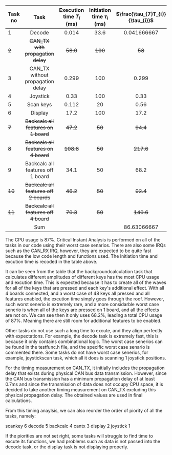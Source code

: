 |Task no|Task|Execution time $T_{i}$ (ms)|Initiation time $\tau_{i}$ (ms)|$\frac{\tau_{7}T_{i}}{\tau_{i}}$|$\frac{T_{i}}{\tau_{i}}$|
| -------- | :--------: | :-------: | :--------: | :--------: | :--------: |
|1|Decode|0.014|33.6|0.041666667|0.04%|
|~~2~~|~~CAN_TX with propagation delay~~|~~58.0~~|~~100~~|~~58~~|~~58.00%~~|
|3|CAN_TX without propagation delay|0.299|100|0.299|29.9%|
|4|Joystick|0.33|100|0.33|0.33%|
|5|Scan keys|0.112|20|0.56|0.56%|
|6|Display|17.2|100|17.2|17.2%|
|~~7~~|~~Backcalc all features on 1 board~~|~~47.2~~|~~50~~|~~94.4~~|~~94.4%~~|
|~~8~~|~~Backcalc all features on 4 board~~|~~108.8~~|~~50~~|~~217.6~~|~~217.6%~~|
|9|Backcalc all features off 1 board|34.1|50|68.2|68.2%|
|~~10~~|~~Backcalc all features off 2 boards~~|~~46.2~~|~~50~~|~~92.4~~|~~92.4%~~|
|~~11~~|~~Backcalc all features off 4 board~~|~~70.3~~|~~50~~|~~140.6~~|~~140.6%~~|
| |Sum| | |86.63066667|87%

The CPU usage is 87%.
Critical Instant Analysis is performed on all of the tasks in our code using their worst case senarios. There are also some IRQs such as the CAN_RX IRQ, however, they are expected to be quite fast because the low code length and functions used. The Initiation time and excution time is recoded in the table above. 

It can be seen from the table that the backgroundcalculation task that calculates different amplitudes of different keys has the most CPU usage and excution time. This is expected because it has to create all of the waves for all of the keys that are pressed and each key's additional effect. With all 4 boards connected, and a worst case of 48 keys all pressed and all features enabled, the excution time simply goes through the roof. However, such worst senerio is extremely rare, and a more considarble worst case senerio is when all of the keys are pressed on 1 board, and all the effects are not on. We can see then it only uses 68.2%, leading a total CPU usage of 87%. Meaning there are still room for additional features to be enabled.

Other tasks do not use such a long time to excute, and they align perfectly with expectations. For example, the decode task is extremely fast, this is because it only contains combinational logic. The worst case senerios can be found in the testfunc.h file, and the specific worst case senario is commented there. Some tasks do not have worst case senerios, for example, joystickscan task, which all it does is scanning 1 joystick positions.

For the timing measurement on CAN_TX, it initially includes the propagation delay that exists during physical CAN bus data transmission. However, since the CAN bus transmission has a minimum propagation delay of at least 0.7ms and since the transmission of data does not occupy CPU space, it is decided to take another timing measurement on CAN_TX excluding this physical propagation delay. The obtained values are used in final calculations. 

From this timing anaylsis, we can also reorder the order of piority of all the tasks, namely:

scankey 6 decode 5 backcalc 4 cantx 3 display 2 joystick 1

If the piorities are not set right, some tasks will struggle to find time to excute its functions, we had problems such as data is not passed into the decode task, or the display task is not displaying properly.











